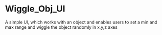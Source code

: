 # Wiggle_Obj_UI

A simple UI, which works with an object and enables users to set a min and max range and wiggle the object randomly in x,y,z axes
